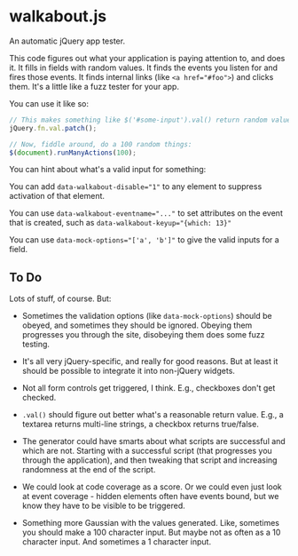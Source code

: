 walkabout.js
============

An automatic jQuery app tester.

This code figures out what your application is paying attention to,
and does it.  It fills in fields with random values.  It finds the
events you listen for and fires those events.  It finds internal links
(like `<a href="#foo">`) and clicks them.  It's a little like a fuzz
tester for your app.

You can use it like so:

```javascript
// This makes something like $('#some-input').val() return random values:
jQuery.fn.val.patch();

// Now, fiddle around, do a 100 random things:
$(document).runManyActions(100);
```

You can hint about what's a valid input for something:

You can add `data-walkabout-disable="1"` to any element to suppress
activation of that element.

You can use `data-walkabout-eventname="..."` to set attributes on the
event that is created, such as `data-walkabout-keyup="{which: 13}"`

You can use `data-mock-options="['a', 'b']"` to give the valid inputs
for a field.

To Do
-----

Lots of stuff, of course.  But:

- Sometimes the validation options (like `data-mock-options`) should
  be obeyed, and sometimes they should be ignored.  Obeying them
  progresses you through the site, disobeying them does some fuzz
  testing.

- It's all very jQuery-specific, and really for good reasons.  But at
  least it should be possible to integrate it into non-jQuery widgets.

- Not all form controls get triggered, I think.  E.g., checkboxes
  don't get checked.

- `.val()` should figure out better what's a reasonable return value.
  E.g., a textarea returns multi-line strings, a checkbox returns
  true/false.

- The generator could have smarts about what scripts are successful
  and which are not.  Starting with a successful script (that
  progresses you through the application), and then tweaking that
  script and increasing randomness at the end of the script.

- We could look at code coverage as a score.  Or we could even just
  look at event coverage - hidden elements often have events bound,
  but we know they have to be visible to be triggered.

- Something more Gaussian with the values generated.  Like, sometimes
  you should make a 100 character input.  But maybe not as often as a
  10 character input.  And sometimes a 1 character input.

